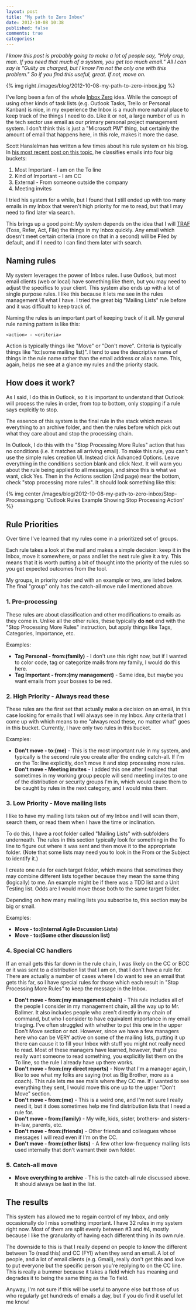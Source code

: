 ```yaml
---
layout: post
title: "My path to Zero Inbox"
date: 2012-10-08 10:38
published: false
comments: true
categories: 
---
```


*I know this post is probably going to make a lot of people say, "Holy crap, man.
If you need that much of a system, you get too much email." All I can say is
"Guilty as charged, but I know I'm not the only one with this problem." So if you
find this useful, great. If not, move on.*

{% img right /images/blog/2012-10-08-my-path-to-zero-inbox.jpg %}

I've long been a fan of the whole [Inbox Zero][1] idea. While the concept of
using other kinds of task lists (e.g. Outlook Tasks, Trello or Personal Kanban)
is nice, in my experience the Inbox is a much more natural place to keep track
of the things I need to do. Like it or not, a large number of us in the tech
sector use email as our primary personal project management system. I don't
think this is just a "Microsoft PM" thing, but certainly the amount of email
that happens here, in this role, makes it more the case.

<!-- more -->

Scott Hanslelman has written a few times about his rule system on his blog. In
[his most recent post on this topic][2], he classifies emails into four big
buckets:

1. Most Important - I am on the To line
2. Kind of Important - I am CC
3. External - From someone outside the company
4. Meeting invites

I tried his system for a while, but I found that I still ended up with too
many emails in my Inbox that weren't high priority for me to read, but that
I may need to find later via search.

This brings up a good point: My system depends on the idea that I will
[TRAF][3] (Toss, Refer, Act, File) the things in my Inbox quickly. Any email
which doesn't meet certain criteria (more on that in a second) will be
**F**iled by default, and if I need to I can find them later with search.

## Naming rules

My system leverages the power of Inbox rules. I use Outlook, but most email
clients (web or local) have something like them, but you may need to adjust the
specifics to your client. This system also ends up with a lot of single purpose
rules. I like this because it lets me see in the rules management UI what I
have. I tried the great big "Mailing Lists" rule before and it was difficult to
keep track of. 

Naming the rules is an important part of keeping track of it all. My general
rule naming pattern is like this:

`<action> - <criteria>`

Action is typically things like "Move" or "Don't move". Criteria is typically
things like "to:(some mailing list)". I tend to use the descriptive name of
things in the rule name rather than the email address or alias name. This,
again, helps me see at a glance my rules and the priority stack.

## How does it work?

As I said, I do this in Outlook, so it is important to understand that Outlook
will process the rules in order, from top to bottom, only stopping if a rule
says explcitly to stop.

The essence of this system is the final rule in the stack which moves
everything to an archive folder, and then the rules before which pick out what
they care about and stop the processing chain.

In Outlook, I do this with the "Stop Processing More Rules" action that has no
conditions (i.e. it matches all arriving email). To make this rule, you can't
use the simple rules creation UI. Instead click Advanced Options. Leave
everything in the conditions section blank and click Next. It will warn you
about the rule being applied to all messages, and since this is what we want,
click Yes. Then in the Actions section (2nd page) near the bottom, check "stop
processing more rules". It should look something like this:

{% img center /images/blog/2012-10-08-my-path-to-zero-inbox/Stop-Processing.png 'Outlook Rules Example Showing Stop Processing Action' %}

## Rule Priorities

Over time I've learned that my rules come in a prioritized set of groups. 

Each rule takes a look at the mail and makes a simple decision: keep it in the
Inbox, move it somewhere, or pass and let the next rule give it a try. This
means that it is worth putting a bit of thought into the priority of the rules
so you get expected outcomes from the tool.

My groups, in priority order and with an example or two, are listed below. The
final "group" only has the catch-all move rule I mentioned above. 

### 1. Pre-processing

These rules are about classification and other modifications to emails as they
come in. Unlike all the other rules, these typically **do not** end with the
"Stop Processing More Rules" instruction, but apply things like Tags,
Categories, Importance, etc.

Examples:

* **Tag Personal - from:(family)** - I don't use this right now, but if I
  wanted to color code, tag or categorize mails from my family, I would do this
  here. 
* **Tag Important - from:(my management)** - Same idea, but maybe you want
  emails from your bosses to be red.

### 2. High Priority - Always read these

These rules are the first set that actually make a decision on an email, in
this case looking for emails that I will always see in my Inbox. Any criteria
that I come up with which means to me "always read these, no matter what" goes
in this bucket. Currently, I have only two rules in this bucket. 

Examples:

* **Don't move - to:(me)** - This is the most important rule in my system, and
  typically is the second rule you create after the ending catch-all.  If I'm
  on the To: line explicitly, don't move it and stop processing more rules.
* **Don't move - Meeting invites** - I added this one after I realized that
  sometimes in my working group people will send meeting invites to one of the
  distribution or security groups I'm in, which would cause them to be caught
  by rules in the next category, and I would miss them.

### 3. Low Priority - Move mailing lists

I like to have my mailing lists taken out of my Inbox and I will scan them, 
search them, or read them when I have the time or inclination.

To do this, I have a root folder called "Mailing Lists" with subfolders
underneath. The rules in this section typically look for something in the To
line to figure out where it was sent and then move it to the appropriate
folder.  (Note that some lists may need you to look in the From or the Subject
to identify it.)

I create one rule for each target folder, which means that sometimes they may
combine different lists together because they mean the same thing (logically)
to me. An example might be if there was a TDD list and a Unit Testing list.
Odds are I would move those both to the same target folder.

Depending on how many mailing lists you subscribe to, this section may be big
or small. 

Examples:

* **Move - to:(Internal Agile Dscussion Lists)**
* **Move - to:(Some other discussion list)** 

### 4. Special CC handlers

If an email gets this far down in the rule chain, I was likely on the CC or BCC
or it was sent to a distribution list that I am on, that I don't have a rule
for. There are actually a number of cases where I do want to see an email that
gets this far, so I have special rules for those which each result in "Stop
Processing More Rules" to keep the message in the Inbox.

* **Don't move - from:(my management chain)** - This rule includes all of the
  people I consider in my management chain, all the way up to Mr. Ballmer. It
  also includes people who aren't directly in my chain of command, but who I
  consider to have equivalent importance in my email triaging. I've often
  struggled with whether to put this one in the upper Don't Move section or
  not. However, since we have a few managers here who can be VERY active on
  some of the mailing lists, putting it up there can cause it to fill your
  Inbox with stuff you might not really need to read. Most of these managers
  have learned, however, that if you really want someone to read something, you
  explicitly list them on the To line, so the rule I already have up there
  works.
* **Don't move - from:(my direct reports)** - Now that I'm a manager again, I
  like to see what my folks are saying (not as Big Brother, more as a coach).
  This rule lets me see mails where they CC me. If I wanted to see everything
  they sent, I would move this one up to the upper "Don't Move" section.
* **Don't move - from:(me)** - This is a weird one, and I'm not sure I really
  need it, but it does sometimes help me find distribution lists that I need a
  rule for.
* **Don't move - from:(family)** - My wife, kids, sister, brothers- and
  sisters-in-law, parents, etc.
* **Don't move - from:(friends)** - Other friends and colleagues whose messages
  I will read even if I'm on the CC.
* **Don't move - from:(other lists)** - A few other low-frequency mailing lists
  used internally that don't warrant their own folder.

### 5. Catch-all move

* **Move everything to archive** - This is the catch-all rule discussed above.
   It should always be last in the list.

## The results

This system has allowed me to regain control of my Inbox, and only occasionally
do I miss something important.  I have 32 rules in my system right now.  Most
of them are split evenly between #3 and #4, mostly because I like the
granularity of having each different thing in its own rule.

The downside to this is that I really depend on people to know the different
between To (read this) and CC (FYI) when they send an email.  A lot of people,
and a lot of email clients (e.g. Gmail), really don't get this and love to put
everyone but the specific person you're replying to on the CC line. This is
really a bummer because it takes a field which has meaning and degrades it to
being the same thing as the To field.

Anyway, I'm not sure if this will be useful to anyone else but those of us who
regularly get hundreds of emails a day, but if you do find it useful let me
know!

[1]: http://inboxzero.com/
[2]: http://www.hanselman.com/blog/TheThreeMostImportantOutlookRulesForProcessingMail.aspx
[3]: http://www.peterprovost.org/blog/2006/07/03/My-Outlook-TRAF-System/
